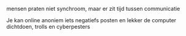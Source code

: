 mensen praten niet synchroom, maar er zit tijd tussen communicatie

Je kan online anoniem iets negatiefs posten en lekker de computer dichtdoen, trolls en cyberpesters
